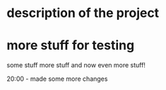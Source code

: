 # description of the project
# more stuff for testing
some stuff
more stuff
and now even more stuff! 

20:00  - made some more changes
